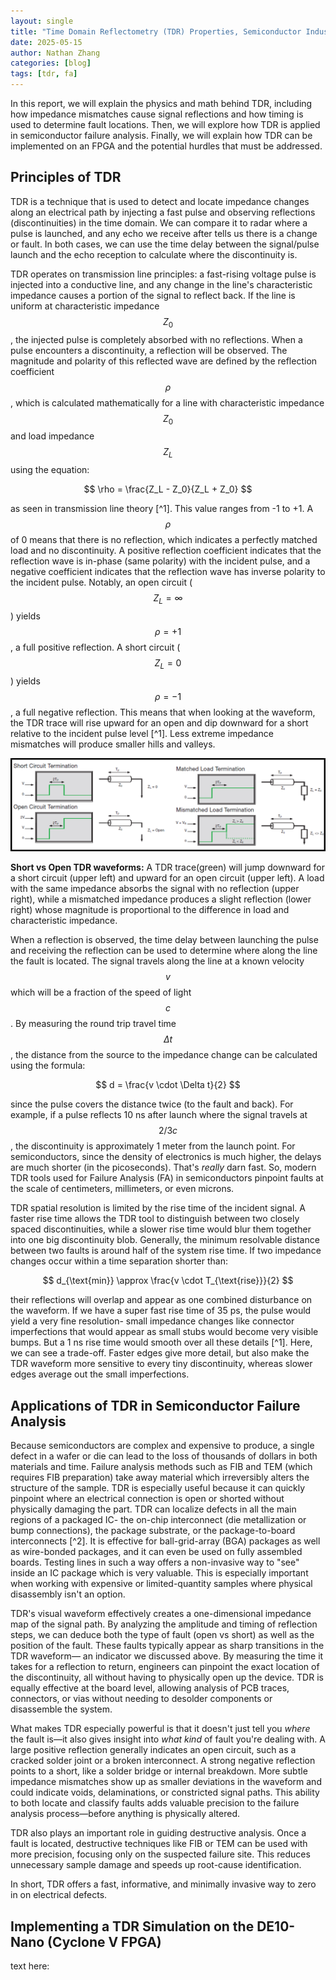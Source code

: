 ```yaml
---
layout: single
title: "Time Domain Reflectometry (TDR) Properties, Semiconductor Industry Failure Analysis Applications, and Implementation on FPGA"
date: 2025-05-15
author: Nathan Zhang
categories: [blog]
tags: [tdr, fa]
---
```


In this report, we will explain the physics and math behind TDR, including how impedance mismatches cause signal reflections and how timing is used to determine fault locations. Then, we will explore how TDR is applied in semiconductor failure analysis. Finally, we will explain how TDR can be implemented on an FPGA and the potential hurdles that must be addressed.

## Principles of TDR

TDR is a technique that is used to detect and locate impedance changes along an electrical path by injecting a fast pulse and observing reflections (discontinuities) in the time domain. We can compare it to radar where a pulse is launched, and any echo we receive after tells us there is a change or fault. In both cases, we can use the time delay between the signal/pulse launch and the echo reception to calculate where the discontinuity is.

TDR operates on transmission line principles: a fast-rising voltage pulse is injected into a conductive line, and any change in the line's characteristic impedance causes a portion of the signal to reflect back. If the line is uniform at characteristic impedance $$Z_0$$, the injected pulse is completely absorbed with no reflections. When a pulse encounters a discontinuity, a reflection will be observed. The magnitude and polarity of this reflected wave are defined by the reflection coefficient $$\rho$$, which is calculated mathematically for a line with characteristic impedance $$Z_0$$ and load impedance $$Z_L$$ using the equation: 

$$
\rho = \frac{Z_L - Z_0}{Z_L + Z_0}
$$

as seen in transmission line theory [^1]. This value ranges from -1 to +1. A $$\rho$$ of 0 means that there is no reflection, which indicates a perfectly matched load and no discontinuity. A positive reflection coefficient indicates that the reflection wave is in-phase (same polarity) with the incident pulse, and a negative coefficient indicates that the reflection wave has inverse polarity to the incident pulse. Notably, an open circuit ($$Z_L=\infty$$) yields $$\rho=+1$$, a full positive reflection. A short circuit ($$Z_L=0$$) yields $$\rho=-1$$, a full negative reflection. This means that when looking at the waveform, the TDR trace will rise upward for an open and dip downward for a short relative to the incident pulse level [^1]. Less extreme impedance mismatches will produce smaller hills and valleys. 

![TDR waveform example](/images/TDR_image1.png)

**Short vs Open TDR waveforms:** A TDR trace(green) will jump downward for a short circuit (upper left) and upward for an open circuit (upper left). A load with the same impedance absorbs the signal with no reflection (upper right), while a mismatched impedance produces a slight reflection (lower right) whose magnitude is proportional to the difference in load and characteristic impedance. 

When a reflection is observed, the time delay between launching the pulse and receiving the reflection can be used to determine where along the line the fault is located. The signal travels along the line at a known velocity $$v$$ which will be a fraction of the speed of light $$c$$. By measuring the round trip travel time $$\Delta t$$, the distance from the source to the impedance change can be calculated using the formula:

$$
d = \frac{v \cdot \Delta t}{2}
$$

since the pulse covers the distance twice (to the fault and back). For example, if a pulse reflects 10 ns after launch where the signal travels at $$2/3 c$$, the discontinuity is approximately 1 meter from the launch point. For semiconductors, since the density of electronics is much higher, the delays are much shorter (in the picoseconds). That's *really* darn fast. So, modern TDR tools used for Failure Analysis (FA) in semiconductors pinpoint faults at the scale of centimeters, millimeters, or even microns. 

TDR spatial resolution is limited by the rise time of the incident signal. A faster rise time allows the TDR tool to distinguish between two closely spaced discontinuities, while a slower rise time would blur them together into one big discontinuity blob. Generally, the minimum resolvable distance between two faults is around half of the system rise time. If two impedance changes occur within a time separation shorter than:

$$
d_{\text{min}} \approx \frac{v \cdot T_{\text{rise}}}{2}
$$

their reflections will overlap and appear as one combined disturbance on the waveform. If we have a super fast rise time of 35 ps, the pulse would yield a very fine resolution- small impedance changes like connector imperfections that would appear as small stubs would become very visible bumps. But a 1 ns rise time would smooth over all these details [^1]. Here, we can see a trade-off. Faster edges give more detail, but also make the TDR waveform more sensitive to every tiny discontinuity, whereas slower edges average out the small imperfections.

## Applications of TDR in Semiconductor Failure Analysis

Because semiconductors are complex and expensive to produce, a single defect in a wafer or die can lead to the loss of thousands of dollars in both materials and time. Failure analysis methods such as FIB and TEM (which requires FIB preparation) take away material which irreversibly alters the structure of the sample. TDR is especially useful because it can quickly pinpoint where an electrical connection is open or shorted without physically damaging the part. TDR can localize defects in all the main regions of a packaged IC- the on-chip interconnect (die metallization or bump connections), the package substrate, or the package-to-board interconnects [^2]. It is effective for ball-grid-array (BGA) packages as well as wire-bonded packages, and it can even be used on fully assembled boards. Testing lines in such a way offers a non-invasive way to "see" inside an IC package which is very valuable. This is especially important when working with expensive or limited-quantity samples where physical disassembly isn't an option.

TDR's visual waveform effectively creates a one-dimensional impedance map of the signal path. By analyzing the amplitude and timing of reflection steps, we can deduce both the type of fault (open vs short) as well as the position of the fault. These faults typically appear as sharp transitions in the TDR waveform— an indicator we discussed above. By measuring the time it takes for a reflection to return, engineers can pinpoint the exact location of the discontinuity, all without having to physically open up the device. TDR is equally effective at the board level, allowing analysis of PCB traces, connectors, or vias without needing to desolder components or disassemble the system.

What makes TDR especially powerful is that it doesn't just tell you *where* the fault is—it also gives insight into *what kind* of fault you're dealing with. A large positive reflection generally indicates an open circuit, such as a cracked solder joint or a broken interconnect. A strong negative reflection points to a short, like a solder bridge or internal breakdown. More subtle impedance mismatches show up as smaller deviations in the waveform and could indicate voids, delaminations, or constricted signal paths. This ability to both locate and classify faults adds valuable precision to the failure analysis process—before anything is physically altered.

TDR also plays an important role in guiding destructive analysis. Once a fault is located, destructive techniques like FIB or TEM can be used with more precision, focusing only on the suspected failure site. This reduces unnecessary sample damage and speeds up root-cause identification. 

In short, TDR offers a fast, informative, and minimally invasive way to zero in on electrical defects.

## Implementing a TDR Simulation on the DE10-Nano (Cyclone V FPGA)

text here:

